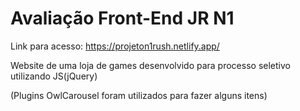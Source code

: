 # Avaliação Front-End JR N1 #


Link para acesso: https://projeton1rush.netlify.app/

Website de uma loja de games desenvolvido para processo seletivo utilizando JS(jQuery)

(Plugins OwlCarousel foram utilizados para fazer alguns itens)
